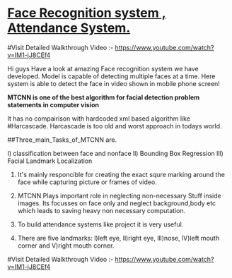 # [Face Recognition system , Attendance System.](https://youtu.be/IM1-jJ8CEf4)



#Visit Detailed Walkthrough Video :- https://www.youtube.com/watch?v=IM1-jJ8CEf4


Hi guys Have a look at amazing Face recognition system we have 
developed. Model is capable of detecting multiple faces at a time.
Here system is able to detect the face in video shown in mobile phone screen!

****MTCNN is one of the best algorithm for facial detection problem 
statements in computer vision****

It has no compairison with hardcoded xml based algorithm like #Harcascade.
Harcascade is too old and worst approach in todays world.



##Three_main_Tasks_of_MTCNN are.

I) classification between face and nonface
ll) Bounding Box Regression
lll) Facial Landmark Localization


 

1) It's mainly responcible for creating the exact squre marking around the 
face while capturing picture or frames of video.

2) MTCNN Plays important role in neglecting non-necessary Stuff inside images.
Its focusses on face only and neglect background,body etc which leads to saving 
heavy non necessary computation.

3) To build attendance systems like project it is very useful.

4) There are five landmarks:
l)left eye,
ll)right eye,
lll)nose,
lV)left mouth corner and
V)right mouth corner.






#Visit Detailed Walkthrough Video :- https://www.youtube.com/watch?v=IM1-jJ8CEf4
